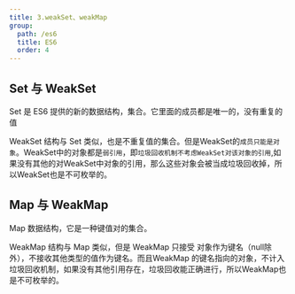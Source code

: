 ```yaml
---
title: 3.weakSet、weakMap
group:
  path: /es6
  title: ES6
  order: 4
---
```


## Set 与 WeakSet
Set 是 ES6 提供的新的数据结构，集合。它里面的成员都是唯一的，没有重复的值

WeakSet 结构与 Set 类似，也是不重复值的集合。但是WeakSet的`成员只能是对象`。WeakSet中的对象都是`弱引用`，即`垃圾回收机制不考虑WeakSet对该对象的引用`,如果没有其他的对WeakSet中对象的引用，那么这些对象会被当成垃圾回收掉，所以WeakSet也是不可枚举的。


## Map 与 WeakMap

Map 数据结构，它是一种键值对的集合。

WeakMap 结构与 Map 类似，但是 WeakMap 只接受 对象作为键名（null除外），不接收其他类型的值作为键名。而且WeakMap 的键名指向的对象，不计入垃圾回收机制，如果没有其他引用存在，垃圾回收能正确进行，所以WeakMap也是不可枚举的。

